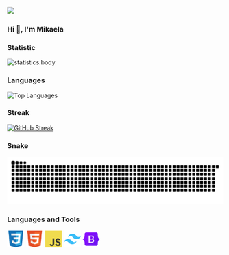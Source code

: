 
![](https://komarev.com/ghpvc/?username=Mikaelazzz&color=brightgreen)
  
<h3>Hi 👋, I'm Mikaela</h3>

<!-- <h3>Connect with me:</h3> -->
<p align="center">
</p>
<!-- <section align="center" -->
  
### Statistic 
![statistics.body](https://github-readme-stats.vercel.app/api?username=Mikaelazzz&show_icons=true&theme=synthwave)

### Languages 
![Top Languages](https://github-readme-stats.vercel.app/api/top-langs/?username=mikaelazzz&layout=compact&theme=radical)

### Streak
[![GitHub Streak](https://github-readme-streak-stats-pi-six.vercel.app?user=Mikaelazzz&theme=radical&locale=id&short_numbers=true&date_format=j%20M%5B%20Y%5D&fire=D20000&background=45%2CA10F0F%2C2E14C7&stroke=FFDF1B&border=EB0000&ring=D20000)](https://git.io/streak-stats)

### Snake 
![Snake animation](https://raw.githubusercontent.com/Mikaelazzz/Mikaelazzz/output/github-contribution-grid-snake-dark.svg?palette=github-dark)

### Languages and Tools
<p>

  <img src="https://raw.githubusercontent.com/devicons/devicon/master/icons/css3/css3-original.svg" alt="css3" width="40" height="40" />


  <img src="https://raw.githubusercontent.com/devicons/devicon/master/icons/html5/html5-original.svg" alt="html5" width="40" height="40" />

  <img src="https://raw.githubusercontent.com/devicons/devicon/master/icons/javascript/javascript-original.svg" alt="html5" width="40" height="40" />


  <img src="https://raw.githubusercontent.com/devicons/devicon/master/icons/tailwindcss/tailwindcss-original.svg" alt="tailwindcss" width="40" height="40" />


  <img src="https://raw.githubusercontent.com/devicons/devicon/master/icons/bootstrap/bootstrap-original.svg" alt="bootstrap" width="40" height="40" />

</p>

